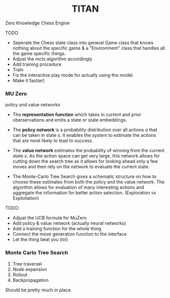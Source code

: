 <h1 align="center">
  <b>TITAN</b><br>
</h1>


Zero Knowledge Chess Engine 

TODO
- Seperate the Chess state class into general Game class that knows nothing about the 
specific game & a "Environment" class that handles all the game specific things.
- Adjust the mcts algorithm accordingly 
- Add training procedure 
- Train 
- Fix the interactive play mode for actually using the model.
- Make it fast(er)

### MU Zero 
policy and value networks

- The **representation function** which takes in current and prior oberservations and 
emits a state or state embeddings. 

- The **policy network** is a probability distribution over all actions *a* that can be taken in state *s*.
    It enables the system to estimate the actions that are most likely to lead to success.

- The **value network** estimates the probability of winning from the current state *s*.
    As the action space can get very large, this network allows for cutting down the search 
    tree as it allows for looking ahead only a few moves and then rely on the network to 
    evaluate the current state.

- The Monte-Carlo Tree Search gives a schematic structure on how to choose these estimates from 
    both the policy and the value network. The algorithm allows for evaluation of many 
    interesting actions and aggregate the information for better action selection. (Exploration vs Exploitation)

TODO:
- Adjust the UCB formula for MuZero
- Add policy & value network (actually neural networks)
- Add a training function for the whole thing
- Connect the move generation function to the interface
- Let the thing beat you (lol)


### Monte Carlo Tree Search

1. Tree traversel 
2. Node expansion
3. Rollout
4. Backpropagation

Should be pretty much in place.
